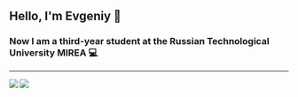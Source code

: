 ## Hello, I'm Evgeniy :wave:
### Now I am a third-year student at the Russian Technological University MIREA :computer:
----

<a href="https://github.com/anuraghazra/github-readme-stats">
  <img align="left" src="https://github-readme-stats.vercel.app/api?username=shach1&rank_icon=github&show_icons=true&card_width=300" />
</a>
<a href="https://github.com/anuraghazra/convoychat">
  <img align="left" src="https://github-readme-stats.vercel.app/api/top-langs?username=shach1&layout=compact&langs_count=8&card_width=350" />
</a>

